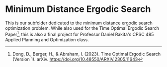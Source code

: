 # Minimum Distance Ergodic Search

This is our subfolder dedicated to the minimum distance ergodic search optimization problem. While also used for the Time Optimal Ergodic Search Paper[^1], this is also a final project for Professor Daniel Rakita's CPSC 485 Applied Planning and Optimization class.


[^1]:Dong, D., Berger, H., & Abraham, I. (2023). Time Optimal Ergodic Search (Version 1). arXiv. https://doi.org/10.48550/ARXIV.2305.11643
